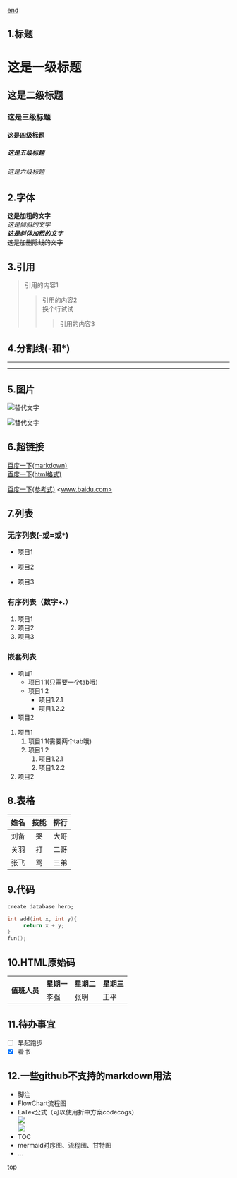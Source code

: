 <span id="top"></span>
[end](#end)
## 1.标题
# 这是一级标题
## 这是二级标题
### 这是三级标题
#### 这是四级标题
##### 这是五级标题
###### 这是六级标题
## 2.字体
**这是加粗的文字**  
*这是倾斜的文字*  
***这是斜体加粗的文字***  
~~这是加删除线的文字~~
## 3.引用
>引用的内容1
>>引用的内容2  
换个行试试
>>>引用的内容3
## 4.分割线(-和*)  
---
***
## 5.图片
![替代文字](https://avatars0.githubusercontent.com/u/37428346?s=96&v=4 "提示信息")

![替代文字][2]
## 6.超链接
[百度一下(markdown)](http://baidu.com "百度Hint")  
<a href="http://baidu.com" target="_blank">百度一下(html格式)</a>

[百度一下(参考式)][1]
<www.baidu.com>
## 7.列表
### 无序列表(-或=或*)
- 项目1
+ 项目2
* 项目3
### 有序列表（数字+.）
1. 项目1
2. 项目2
3. 项目3
### 嵌套列表
* 项目1 
  * 项目1.1(只需要一个tab哦)
  * 项目1.2
    * 项目1.2.1
    * 项目1.2.2
* 项目2
1. 项目1 
    1. 项目1.1(需要两个tab哦)
    2. 项目1.2
        1. 项目1.2.1
        1. 项目1.2.2
2. 项目2
## 8.表格
<!--第二行是为了把内容和表头分开-->
<!--左对齐 居中对齐 右对齐-->
姓名|技能|排行
-|:-:|-:
刘备|哭|大哥
关羽|打|二哥
张飞|骂|三弟
## 9.代码
<!--单行代码-->
`create database hero;`
<!--代码块-->
```C++
int add(int x, int y){
     return x + y;
}
fun();
```
## 10.HTML原始码
<table>
    <tr>
        <th rowspan="2">值班人员</th>
        <th>星期一</th>
        <th>星期二</th>
        <th>星期三</th>
    </tr>
    <tr>
        <td>李强</td>
        <td>张明</td>
        <td>王平</td>
    </tr>
</table>

## 11.待办事宜
* [ ] 早起跑步
* [x] 看书
## 12.一些github不支持的markdown用法
* 脚注
* FlowChart流程图
* LaTex公式（可以使用折中方案codecogs）  
![](https://latex.codecogs.com/gif.latex?sum_{i=1}^n%20a_i=0)  
![](https://latex.codecogs.com/gif.latex?f\(x_1,x_x,\ldots,x_n\)%20=%20x_1^2%20+%20x_2^2%20+%20\cdots%20+%20x_n^2%20)
* TOC
* mermaid时序图、流程图、甘特图
* ...

[1]:http://www.baidu.com "百度"
[2]:https://avatars0.githubusercontent.com/u/37428346?s=96&v=4 "提示信息"
[top](#top)
<span id="end"></span>
